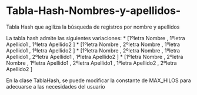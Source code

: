 # Tabla-Hash-Nombres-y-apellidos-
Tabla Hash que agiliza la búsqueda de registros por nombre y apellidos

La tabla hash admite las siguientes variaciones:
    * [1ºletra Nombre , 1ºletra Apellido1 , 1ªletra Apellido2 ]
    * [1ºletra Nombre , 2ºletra Nombre , 1ºletra Apellido1 , 1ªletra Apellido2 ]
    * [1ºletra Nombre , 2ºletra Nombre , 1ºletra Apellido1 , 2ºletra Apellido1 , 1ªletra Apellido2 ]
    * [1ºletra Nombre , 2ºletra Nombre , 1ºletra Apellido1 , 2ºletra Apellido1 , 1ªletra Apellido2 , 2ºletra Apellido2 ]
    
En la clase TablaHash, se puede modificar la constante de MAX_HILOS para adecuarse a las necesidades del usuario
